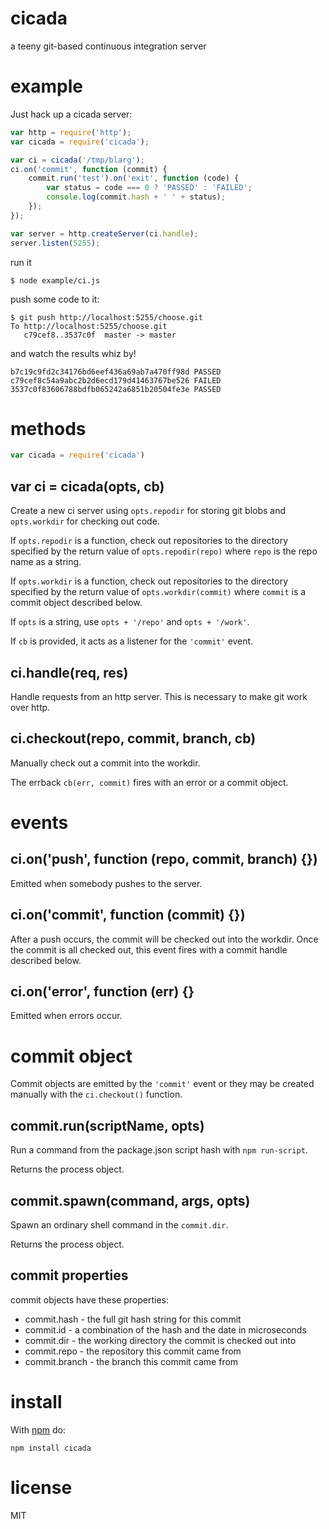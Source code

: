 # cicada

a teeny git-based continuous integration server

# example

Just hack up a cicada server:

``` js
var http = require('http');
var cicada = require('cicada');

var ci = cicada('/tmp/blarg');
ci.on('commit', function (commit) {
    commit.run('test').on('exit', function (code) {
        var status = code === 0 ? 'PASSED' : 'FAILED';
        console.log(commit.hash + ' ' + status);
    });
});

var server = http.createServer(ci.handle);
server.listen(5255);
```

run it

```
$ node example/ci.js 
```

push some code to it:

```
$ git push http://localhost:5255/choose.git 
To http://localhost:5255/choose.git
   c79cef8..3537c0f  master -> master
```

and watch the results whiz by!

```
b7c19c9fd2c34176bd6eef436a69ab7a470ff98d PASSED
c79cef8c54a9abc2b2d6ecd179d41463767be526 FAILED
3537c0f83606788bdfb065242a6851b20504fe3e PASSED
```

# methods

``` js
var cicada = require('cicada')
```

## var ci = cicada(opts, cb)

Create a new ci server using `opts.repodir` for storing git blobs and
`opts.workdir` for checking out code.

If `opts.repodir` is a function, check out repositories to the directory
specified by the return value of `opts.repodir(repo)` where `repo` is the repo
name as a string.

If `opts.workdir` is a function, check out repositories to the directory
specified by the return value of `opts.workdir(commit)` where `commit` is a
commit object described below.

If `opts` is a string, use `opts + '/repo'` and `opts + '/work'`.

If `cb` is provided, it acts as a listener for the `'commit'` event.

## ci.handle(req, res)

Handle requests from an http server. This is necessary to make git work over
http.

## ci.checkout(repo, commit, branch, cb)

Manually check out a commit into the workdir.

The errback `cb(err, commit)` fires with an error or a commit object.

# events

## ci.on('push', function (repo, commit, branch) {})

Emitted when somebody pushes to the server.

## ci.on('commit', function (commit) {})

After a push occurs, the commit will be checked out into the workdir.
Once the commit is all checked out, this event fires with a commit handle
described below.

## ci.on('error', function (err) {}

Emitted when errors occur.

# commit object

Commit objects are emitted by the `'commit'` event or they may be created
manually with the `ci.checkout()` function.

## commit.run(scriptName, opts)

Run a command from the package.json script hash with `npm run-script`.

Returns the process object.

## commit.spawn(command, args, opts)

Spawn an ordinary shell command in the `commit.dir`.

Returns the process object.

## commit properties

commit objects have these properties:

* commit.hash - the full git hash string for this commit
* commit.id - a combination of the hash and the date in microseconds
* commit.dir - the working directory the commit is checked out into
* commit.repo - the repository this commit came from
* commit.branch - the branch this commit came from

# install

With [npm](http://npmjs.org) do:

```
npm install cicada
```

# license

MIT
